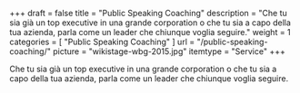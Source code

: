 +++
draft 			= false
title 			= "Public Speaking Coaching"
description		= "Che tu sia già un top executive in una grande corporation o che tu sia a capo della tua azienda, parla come un leader che chiunque voglia seguire."
weight			= 1
categories		= [ "Public Speaking Coaching" ]
url 				= "/public-speaking-coaching/"
picture 		= "wikistage-wbg-2015.jpg"
itemtype		= "Service"
+++

Che tu sia già un top executive in una grande corporation o che tu sia a capo della tua azienda, parla come un leader che chiunque voglia seguire.